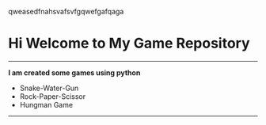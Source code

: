 qweasedfnahsvafsvfgqwefgafqaga

# Hi Welcome to My Game Repository
***

**I am created some games using python**
- Snake-Water-Gun
- Rock-Paper-Scissor
- Hungman Game
---

